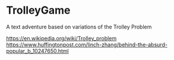# TrolleyGame
A text adventure based on variations of the Trolley Problem

https://en.wikipedia.org/wiki/Trolley_problem
https://www.huffingtonpost.com/linch-zhang/behind-the-absurd-popular_b_10247650.html
